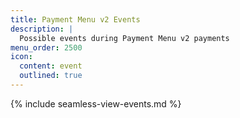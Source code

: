 ```yaml
---
title: Payment Menu v2 Events
description: |
  Possible events during Payment Menu v2 payments
menu_order: 2500
icon:
  content: event
  outlined: true
---
```


{% include seamless-view-events.md %}
